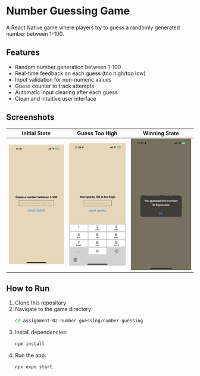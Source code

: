 # Number Guessing Game

A React Native game where players try to guess a randomly generated number between 1-100.

## Features

- Random number generation between 1-100
- Real-time feedback on each guess (too high/too low)
- Input validation for non-numeric values
- Guess counter to track attempts
- Automatic input clearing after each guess
- Clean and intuitive user interface

## Screenshots

| Initial State                                             | Guess Too High                                   | Winning State                                |
| --------------------------------------------------------- | ------------------------------------------------ | -------------------------------------------- |
| ![Initial Game](number-guessing/assets/initial-state.png) | ![Too High](number-guessing/assets/too-high.png) | ![Winner](number-guessing/assets/winner.png) |

## How to Run

1. Clone this repository
2. Navigate to the game directory:
   ```bash
   cd assignment-02-number-guessing/number-guessing
   ```
3. Install dependencies:
   ```bash
   npm install
   ```
4. Run the app:
   ```bash
   npx expo start
   ```
